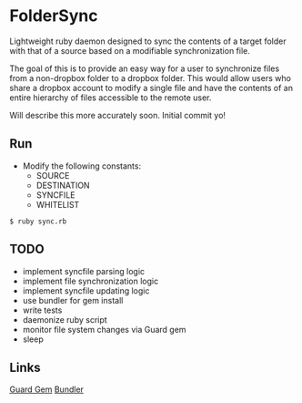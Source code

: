 # FolderSync

Lightweight ruby daemon designed to sync the contents of a target folder with that of a source based on a modifiable synchronization file.

The goal of this is to provide an easy way for a user to synchronize files from a non-dropbox folder to a dropbox folder. This would allow users who share a dropbox account to modify a single file and have the contents of an entire hierarchy of files accessible to the remote user.

Will describe this more accurately soon. Initial commit yo!

## Run

* Modify the following constants:
  * SOURCE
  * DESTINATION
  * SYNCFILE
  * WHITELIST

```
$ ruby sync.rb
```

## TODO

* implement syncfile parsing logic
* implement file synchronization logic
* implement syncfile updating logic
* use bundler for gem install
* write tests
* daemonize ruby script
* monitor file system changes via Guard gem
* sleep

## Links

[Guard Gem](https://github.com/guard/guard)
[Bundler](http://gembundler.com)
